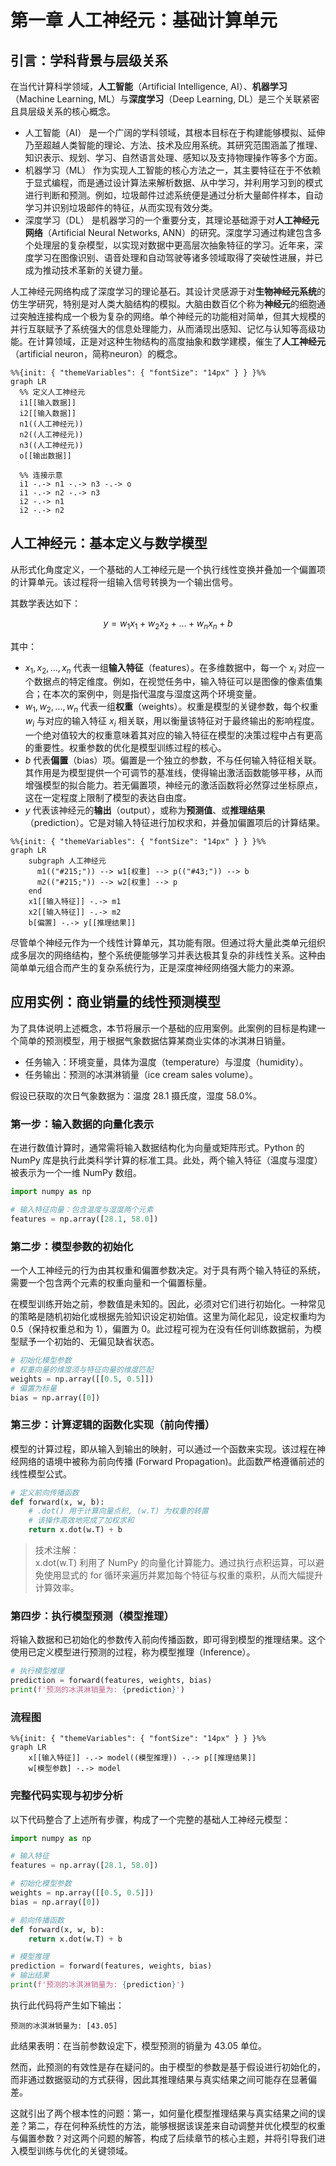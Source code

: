 # 第一章 人工神经元：基础计算单元

## 引言：学科背景与层级关系

在当代计算科学领域，**人工智能**（Artificial Intelligence, AI）、**机器学习**（Machine Learning, ML）与**深度学习**（Deep Learning, DL）是三个关联紧密且具层级关系的核心概念。

- 人工智能（AI） 是一个广阔的学科领域，其根本目标在于构建能够模拟、延伸乃至超越人类智能的理论、方法、技术及应用系统。其研究范围涵盖了推理、知识表示、规划、学习、自然语言处理、感知以及支持物理操作等多个方面。
- 机器学习（ML） 作为实现人工智能的核心方法之一，其主要特征在于不依赖于显式编程，而是通过设计算法来解析数据、从中学习，并利用学习到的模式进行判断和预测。例如，垃圾邮件过滤系统便是通过分析大量邮件样本，自动学习并识别垃圾邮件的特征，从而实现有效分类。
- 深度学习（DL） 是机器学习的一个重要分支，其理论基础源于对**人工神经元网络**（Artificial Neural Networks, ANN）的研究。深度学习通过构建包含多个处理层的复杂模型，以实现对数据中更高层次抽象特征的学习。近年来，深度学习在图像识别、语音处理和自动驾驶等诸多领域取得了突破性进展，并已成为推动技术革新的关键力量。

人工神经元网络构成了深度学习的理论基石。其设计灵感源于对**生物神经元系统**的仿生学研究，特别是对人类大脑结构的模拟。大脑由数百亿个称为**神经元**的细胞通过突触连接构成一个极为复杂的网络。单个神经元的功能相对简单，但其大规模的并行互联赋予了系统强大的信息处理能力，从而涌现出感知、记忆与认知等高级功能。在计算领域，正是对这种生物结构的高度抽象和数学建模，催生了**人工神经元**（artificial neuron，简称neuron）的概念。

```mermaid
%%{init: { "themeVariables": { "fontSize": "14px" } } }%%
graph LR
  %% 定义人工神经元
  i1[[输入数据]]
  i2[[输入数据]]
  n1((人工神经元))
  n2((人工神经元))
  n3((人工神经元))
  o[[输出数据]]
  
  %% 连接示意
  i1 -.-> n1 -.-> n3 -.-> o
  i1 -.-> n2 -.-> n3
  i2 -.-> n1
  i2 -.-> n2
```

## 人工神经元：基本定义与数学模型

从形式化角度定义，一个基础的人工神经元是一个执行线性变换并叠加一个偏置项的计算单元。该过程将一组输入信号转换为一个输出信号。

其数学表达如下：

$$y = w_1x_1 + w_2x_2 + \dots + w_nx_n + b$$

其中：

- $x_1, x_2, \dots, x_n$ 代表一组**输入特征**（features）。在多维数据中，每一个 $x_i$ 对应一个数据点的特定维度。例如，在视觉任务中，输入特征可以是图像的像素值集合；在本次的案例中，则是指代温度与湿度这两个环境变量。
- $w_1, w_2, \dots, w_n$ 代表一组**权重**（weights）。权重是模型的关键参数，每个权重 $w_i$ 与对应的输入特征 $x_i$ 相关联，用以衡量该特征对于最终输出的影响程度。一个绝对值较大的权重意味着其对应的输入特征在模型的决策过程中占有更高的重要性。权重参数的优化是模型训练过程的核心。
- $b$ 代表**偏置**（bias）项。偏置是一个独立的参数，不与任何输入特征相关联。其作用是为模型提供一个可调节的基准线，使得输出激活函数能够平移，从而增强模型的拟合能力。若无偏置项，神经元的激活函数将必然穿过坐标原点，这在一定程度上限制了模型的表达自由度。
- $y$ 代表该神经元的**输出**（output），或称为**预测值**、或**推理结果**（prediction）。它是对输入特征进行加权求和，并叠加偏置项后的计算结果。

```mermaid
%%{init: { "themeVariables": { "fontSize": "14px" } } }%%
graph LR
    subgraph 人工神经元
      m1(("#215;")) --> w1[权重] --> p(("#43;")) --> b
      m2(("#215;")) --> w2[权重] --> p
    end
    x1[[输入特征]] -.-> m1
    x2[[输入特征]] -.-> m2
    b[偏置] -.-> y[[推理结果]]
```   

尽管单个神经元作为一个线性计算单元，其功能有限。但通过将大量此类单元组织成多层次的网络结构，整个系统便能够学习并表达极其复杂的非线性关系。这种由简单单元组合而产生的复杂系统行为，正是深度神经网络强大能力的来源。



## 应用实例：商业销量的线性预测模型

为了具体说明上述概念，本节将展示一个基础的应用案例。此案例的目标是构建一个简单的预测模型，用于根据气象数据估算某商业实体的冰淇淋日销量。

- 任务输入：环境变量，具体为温度（temperature）与湿度（humidity）。
- 任务输出：预测的冰淇淋销量（ice cream sales volume）。

假设已获取的次日气象数据为：温度 28.1 摄氏度，湿度 58.0%。

### 第一步：输入数据的向量化表示

在进行数值计算时，通常需将输入数据结构化为向量或矩阵形式。Python 的 NumPy 库是执行此类科学计算的标准工具。此处，两个输入特征（温度与湿度）被表示为一个一维 NumPy 数组。

```python
import numpy as np

# 输入特征向量：包含温度与湿度两个元素
features = np.array([28.1, 58.0])
```

### 第二步：模型参数的初始化

一个人工神经元的行为由其权重和偏置参数决定。对于具有两个输入特征的系统，需要一个包含两个元素的权重向量和一个偏置标量。

在模型训练开始之前，参数值是未知的。因此，必须对它们进行初始化。一种常见的策略是随机初始化或根据先验知识设定初始值。这里为简化起见，设定权重均为 0.5（保持权重总和为 1），偏置为 0。此过程可视为在没有任何训练数据前，为模型赋予一个初始的、无偏见缺省状态。

```python
# 初始化模型参数
# 权重向量的维度须与特征向量的维度匹配
weights = np.array([[0.5, 0.5]])
# 偏置为标量
bias = np.array([0])
```

### 第三步：计算逻辑的函数化实现（前向传播）

模型的计算过程，即从输入到输出的映射，可以通过一个函数来实现。该过程在神经网络的语境中被称为前向传播 (Forward Propagation)。此函数严格遵循前述的线性模型公式。

```python
# 定义前向传播函数
def forward(x, w, b):
    # .dot() 用于计算向量点积, (w.T) 为权重的转置
    # 该操作高效地完成了加权求和
    return x.dot(w.T) + b
```

> 技术注解：<br>
> x.dot(w.T) 利用了 NumPy 的向量化计算能力。通过执行点积运算，可以避免使用显式的 for 循环来遍历并累加每个特征与权重的乘积，从而大幅提升计算效率。

### 第四步：执行模型预测（模型推理）

将输入数据和已初始化的参数传入前向传播函数，即可得到模型的推理结果。这个使用已定义模型进行预测的过程，称为模型推理（Inference）。

```python
# 执行模型推理
prediction = forward(features, weights, bias)
print(f'预测的冰淇淋销量为: {prediction}')
```

### 流程图

```mermaid
%%{init: { "themeVariables": { "fontSize": "14px" } } }%%
graph LR
    x[[输入特征]] -.-> model((模型推理)) -.-> p[[推理结果]]
    w[模型参数] -.-> model
```

### 完整代码实现与初步分析

以下代码整合了上述所有步骤，构成了一个完整的基础人工神经元模型：

```python
import numpy as np

# 输入特征
features = np.array([28.1, 58.0])

# 初始化模型参数
weights = np.array([[0.5, 0.5]])
bias = np.array([0])

# 前向传播函数
def forward(x, w, b):
    return x.dot(w.T) + b

# 模型推理
prediction = forward(features, weights, bias)
# 输出结果
print(f'预测的冰淇淋销量为: {prediction}')
```

执行此代码将产生如下输出：

```text
预测的冰淇淋销量为: [43.05]
```

此结果表明：在当前参数设定下，模型预测的销量为 43.05 单位。

然而，此预测的有效性是存在疑问的。由于模型的参数是基于假设进行初始化的，而非通过数据驱动的方式获得，因此其推理结果与真实结果之间可能存在显著偏差。

这就引出了两个根本性的问题：第一，如何量化模型推理结果与真实结果之间的误差？第二，存在何种系统性的方法，能够根据该误差来自动调整并优化模型的权重与偏置参数？对这两个问题的解答，构成了后续章节的核心主题，并将引导我们进入模型训练与优化的关键领域。
